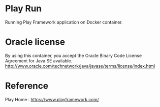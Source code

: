 # Play Run
Running Play Framework application on Docker container.

# Oracle license
By using this container, you accept the Oracle Binary Code License Agreement for Java SE available.
http://www.oracle.com/technetwork/java/javase/terms/license/index.html

# Reference
Play Home : https://www.playframework.com/
